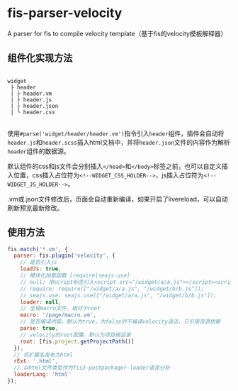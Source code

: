 # fis-parser-velocity
A parser for fis to compile velocity template（基于fis的velocity模板解释器）

## 组件化实现方法
<pre>
<code>
widget
 ├ header
 | ├ header.vm
 | ├ header.js
 | ├ header.json
 | └ header.css
</code>
</pre>
使用`#parse('widget/header/header.vm')`指令引入`header`组件，插件会自动将`header.js`和`header.scss`插入html文档中，并将`header.json`文件的内容作为解析`header`组件的数据源。

默认组件的css和js文件会分别插入`</head>`和`</body>`标签之前，也可以自定义插入位置，css插入占位符为`<!--WIDGET_CSS_HOLDER-->`，js插入占位符为`<!--WIDGET_JS_HOLDER-->`。

.vm或.json文件修改后，页面会自动重新编译，如果开启了livereload，可以自动刷新预览最新修改。

## 使用方法
```js
fis.match('*.vm', {
  parser: fis.plugin('velocity', {
    // 是否引入js
    loadJs: true,
    // 模块化加载函数 [require|seajs.use]
    // null: 用script标签引入<script src="/widget/a/a.js"></script><script src="/widget/b/b.js"></script>
    // require: require(["/widget/a/a.js", "/widget/b/b.js"]);
    // seajs.use: seajs.use(["/widget/a/a.js", "/widget/b/b.js"]);
    loader: null,
    // 全局macro文件，相对于root
    macro: '/page/macro.vm',
    // 是否编译内容，默认为true，为false时不编译velocity语法，只引用资源依赖
    parse: true,
    // velocity的root配置，默认为项目根目录
    root: [fis.project.getProjectPath()]
  }),
  // 将扩展名发布为html
  rExt: '.html',
  // 以html文件类型作为fis3-postpackager-loader语言分析
  loaderLang: 'html'
});
```

